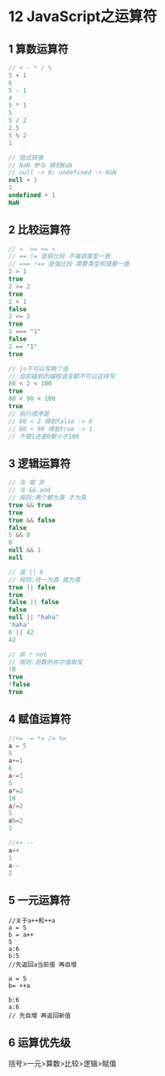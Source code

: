 # 12 JavaScript之运算符

## 1 算数运算符

```js
// + - * / %
5 + 1
6
5 - 1
4
5 * 1
5
5 / 2
2.5
5 % 2
1

// 隐式转换
// NaN 参与 得到NaN
// null -> 0; undefined -> NaN
null + 1
1
undefined + 1
NaN
```



## 2 比较运算符

```js
// >  >= <= <
// == != 是弱比较 不强调类型一致
// === !== 是强比较 需要类型和值都一直
2 > 1
true
2 >= 2
true
2 < 1
false
2 <= 2
true
1 === "1"
false
1 == "1"
true

// js不可以写两个连
// 目前碰到的编程语言都不可以这样写
80 < 2 < 100
true
80 < 90 < 100
true
// 执行顺序是 
// 80 < 2 得到false -> 0 
// 80 < 90 得到true -> 1
// 不管1还是0都小于100
```



## 3 逻辑运算符

```js
// 与 或 非
// 与 && and
// 规则:两个都为真 才为真 
true && true
true
true && false
false
5 && 0
0
null && 1
null

// 或 || 0
// 规则:任一为真 就为真
true || false
true
false || false
false
null || "haha"
'haha'
0 || 42
42

// 非 ! not
// 规则:将数的布尔值取反
!0
true
!false
true
```





## 4 赋值运算符

```js
//+= -= *= /= %=
a = 5
5
a+=1 
6
a-=1
5
a*=2
10
a/=2
5
a%=2
1

//++ --
a++
1
a--
2
```



## 5 一元运算符

```JS
//关于a++和++a
a = 5
b = a++
5
a:6
b:5
//先返回a当前值 再自增

a = 5
b= ++a

b:6
a:6
// 先自增 再返回新值
```



## 6 运算优先级

括号>一元>算数>比较>逻辑>赋值


